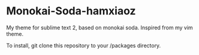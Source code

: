 Monokai-Soda-hamxiaoz
=====================
My theme for sublime text 2, based on monokai soda. Inspired from my vim theme.

To install, git clone this repository to your /packages directory.
